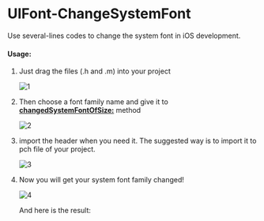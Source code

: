 # UIFont-ChangeSystemFont
Use several-lines codes to change the system font in iOS development.

#### Usage:

1. Just drag the files (.h and .m) into your project

   ![1](/Users/albus/Desktop/UIFont-ChangeSystemFont/readme-pictures/1.png)

2. Then choose a font family name and give it to <u>**changedSystemFontOfSize:**</u> method

   ![2](/Users/albus/Desktop/UIFont-ChangeSystemFont/readme-pictures/2.png)

3. import the header when you need it. The suggested way is to import it to pch file of your project.

   ![3](/Users/albus/Desktop/UIFont-ChangeSystemFont/readme-pictures/3.png)

4. Now you will get your system font family changed!

   ![4](/Users/albus/Desktop/UIFont-ChangeSystemFont/readme-pictures/4.png)

   And here is the result:

   ​